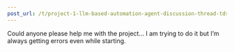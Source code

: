 ```yaml
---
post_url: /t/project-1-llm-based-automation-agent-discussion-thread-tds-jan-2025/164277/167
---
```

Could anyone please help me with the project… I am trying to do it but I’m always getting errors even while starting.